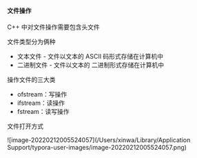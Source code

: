 #### 文件操作

C++ 中对文件操作需要包含头文件 <fstream>

文件类型分为俩种

* 文本文件 - 文件以文本的 ASCII 码形式存储在计算机中
* 二进制文件 - 文件以文本的 二进制形式存储在计算机中

操作文件的三大类

* ofstream：写操作
* ifstream：读操作
* fstream：读写操作

文件打开方式

![image-20220212005524057](/Users/xinwa/Library/Application Support/typora-user-images/image-20220212005524057.png)